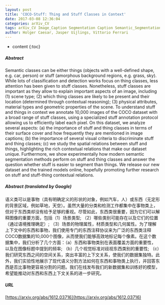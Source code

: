 ```yaml
---
layout: post
title: 'COCO-Stuff: Thing and Stuff Classes in Context'
date: 2017-03-08 12:36:04
categories: arXiv_CV
tags: arXiv_CV Image_Caption Segmentation Caption Semantic_Segmentation Detection
author: Holger Caesar, Jasper Uijlings, Vittorio Ferrari
---
```


* content
{:toc}

##### Abstract
Semantic classes can be either things (objects with a well-defined shape, e.g. car, person) or stuff (amorphous background regions, e.g. grass, sky). While lots of classification and detection works focus on thing classes, less attention has been given to stuff classes. Nonetheless, stuff classes are important as they allow to explain important aspects of an image, including (1) scene type; (2) which thing classes are likely to be present and their location (determined through contextual reasoning); (3) physical attributes, material types and geometric properties of the scene. To understand stuff and things in context we annotate 10,000 images of the COCO dataset with a broad range of stuff classes, using a specialized stuff annotation protocol allowing us to efficiently label each pixel. On this dataset, we analyze several aspects: (a) the importance of stuff and thing classes in terms of their surface cover and how frequently they are mentioned in image captions; (b) the importance of several visual criteria to discriminate stuff and thing classes; (c) we study the spatial relations between stuff and things, highlighting the rich contextual relations that make our dataset unique. Furthermore, we show experimentally how modern semantic segmentation methods perform on stuff and thing classes and answer the question whether stuff is easier to segment than things. We release our new dataset and the trained models online, hopefully promoting further research on stuff and stuff-thing contextual relations.

##### Abstract (translated by Google)
语义类可以是事物（具有明确定义的形状的对象，例如汽车，人）或东西（无定形的背景区域，例如草地，天空）。虽然大量的分类和检测工作都集中在事物类上，但对于东西类却没有给予足够的重视。尽管如此，东西类很重要，因为它们可以解释图像的重要方面，包括（1）场景类型; （2）哪些类别可能存在以及它们的位置（通过语境推理确定）; （3）场景的物理属性，材质类型和几何属性。为了理解上下文中的东西和事物，我们使用专门的东西注释协议来为广泛的东西类注释COCO数据集的10,000个图像，从而使我们能够高效地标记每个像素。在这个数据集中，我们分析了几个方面：（a）东西和事物类别在表面覆盖方面的重要性，以及在图像标题中提到的频率; （b）几个视觉标准对歧视东西类别的重要性; （c）我们研究东西之间的空间关系，突出丰富的上下文关系，使我们的数据集独特。此外，我们实验性地展示了现代语义分割方法如何在东西和事物类上执行，并回答东西是否比事物更容易分割的问题。我们在线发布我们的新数据集和训练好的模型，希望能推动对东西和东西上下文关系的进一步研究。

##### URL
[https://arxiv.org/abs/1612.03716](https://arxiv.org/abs/1612.03716)

